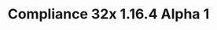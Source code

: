 ---
title: Compliance 32x 1.16.4 Alpha 1
permalink: /article/compliance32x/1.16.4/A1
comments: true
comments-id: 1.16.4-32x-Alpha-1
header-img: article/compliance32x/1.16.4-A1.png

long_text: The first public alpha of Compliance 32x is here! The sheer amount of added textures is too large to be listed here, so instead have a small preview screenshot. <br><br> <strong>DISCLAIMER:</strong> As indicated by the Alpha tag, this version very work-in-progress, and as such contains a lot of placeholder textures. It is not the final look of the pack; many textures will have to be edited to match the general stylistic direction of the pack. <br><br> Stay tuned for future updates!

main_changelog: article/compliance32x/1.16.4/changelog

download:
  - Alpha 1 - 1.16.4:
    - https://github.com/Compliance-Resource-Pack/Resource-Pack-32x/releases/download/alpha-1/Compliance.32x.Alpha.1.zip

---